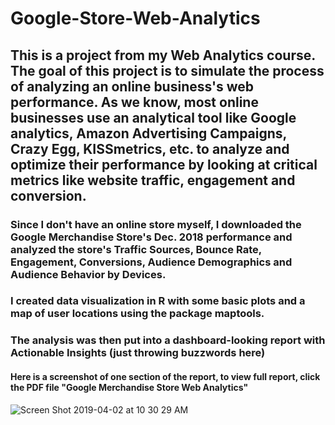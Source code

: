 # Google-Store-Web-Analytics

## This is a project from my Web Analytics course. The goal of this project is to simulate the process of analyzing an online business's web performance. As we know, most online businesses use an analytical tool like Google analytics, Amazon Advertising Campaigns, Crazy Egg, KISSmetrics, etc. to analyze and optimize their performance by looking at critical metrics like website traffic, engagement and conversion.

### Since I don't have an online store myself, I downloaded the Google Merchandise Store's Dec. 2018 performance and analyzed the store's Traffic Sources, Bounce Rate, Engagement, Conversions, Audience Demographics and Audience Behavior by Devices. 

### I created data visualization in R with some basic plots and a map of user locations using the package maptools.

### The analysis was then put into a dashboard-looking report with Actionable Insights (just throwing buzzwords here) 

#### Here is a screenshot of one section of the report, to view full report, click the PDF file "Google Merchandise Store Web Analytics"

![Screen Shot 2019-04-02 at 10 30 29 AM](https://user-images.githubusercontent.com/47506446/55410940-b54da080-5532-11e9-8889-7e5d6d1558e3.png)

